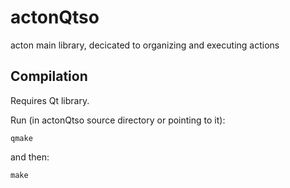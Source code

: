 # actonQtso
acton main library, decicated to organizing and executing actions

Compilation
-----------
Requires Qt library.

Run (in actonQtso source directory or pointing to it):

    qmake

and then:

    make
